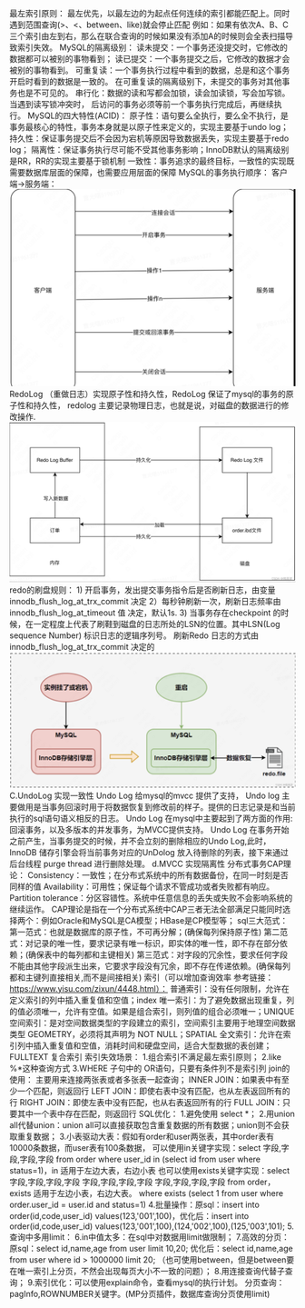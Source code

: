 最左索引原则：
    最左优先，以最左边的为起点任何连续的索引都能匹配上。同时遇到范围查询(>、<、between、like)就会停止匹配
    例如：如果有依次A、B、C三个索引由左到右，那么在联合查询的时候如果没有添加A的时候则会全表扫描导致索引失效。
MySQL的隔离级别：
    读未提交：一个事务还没提交时，它修改的数据都可以被别的事物看到；
    读已提交：一个事务提交之后，它修改的数据才会被别的事物看到。
    可重复读：一个事务执行过程中看到的数据，总是和这个事务开启时看到的数据是一致的。
            在可重复读的隔离级别下，未提交的事务对其他事务也是不可见的。
    串行化：数据的读和写都会加锁，读会加读锁，写会加写锁。当遇到读写锁冲突时，
          后访问的事务必须等前一个事务执行完成后，再继续执行。
MySQL的四大特性(ACID)：
    原子性：语句要么全执行，要么全不执行，是事务最核心的特性，事务本身就是以原子性来定义的，实现主要基于undo log；
    持久性：保证事务提交后不会因为宕机等原因导致数据丢失，实现主要基于redo log；
    隔离性：保证事务执行尽可能不受其他事务影响；InnoDB默认的隔离级别是RR，RR的实现主要基于锁机制
    一致性：事务追求的最终目标，一致性的实现既需要数据库层面的保障，也需要应用层面的保障
MySQL的事务执行顺序：
    客户端->服务端：
        ![img.png](img.png)
    RedoLog （重做日志）实现原子性和持久性，RedoLog 保证了mysql的事务的原子性和持久性，
    redolog 主要记录物理日志，也就是说，对磁盘的数据进行的修改操作.
        ![img_1.png](img_1.png)
    redo的刷盘规则：
        1) 开启事务，发出提交事务指令后是否刷新日志，由变量 innodb_flush_log_at_trx_commit 决定
        2）每秒钟刷新一次，刷新日志频率由 innodb_flush_log_at_timeout 值 决定，默认1s.
        3) 当事务存在checkpoint 的时候，在一定程度上代表了刷鞋到磁盘的日志所处的LSN的位置。其中LSN(Log sequence Number) 标识日志的逻辑序列号。
           刷新Redo 日志的方式由innodb_flush_log_at_trx_commit 决定的
           ![img_2.png](img_2.png)
    C.UndoLog 实现一致性
    Undo Log 给mysql的mvcc 提供了支持， Undo log 主要做用是当事务回滚时用于将数据恢复到修改前的样子。提供的日志记录是和当前执行的sql语句语义相反的日志。
    Undo Log 在mysql中主要起到了两方面的作用: 回滚事务，以及多版本的并发事务，为MVCC提供支持。
    Undo Log 在事务开始之前产生，当事务提交的时候，并不会立刻的删除相应的Undo Log,此时，InnoDB 储存引擎会将当前事务对应的UnDolog 放入待删除的列表，接下来通过后台线程 purge thread 进行删除处理。
    d.MVCC 实现隔离性
分布式事务CAP理论：
    Consistency：一致性；在分布式系统中的所有数据备份，在同一时刻是否同样的值
    Availability：可用性；保证每个请求不管成功或者失败都有响应。
    Partition tolerance：分区容错性。系统中任意信息的丢失或失败不会影响系统的继续运作。
    CAP理论是指在一个分布式系统中CAP三者无法全部满足只能同时选择两个：例如Oracle和MySQL是CA模型；HBase是CP模型等；
sql三大范式：
    第一范式：也就是数据库的原子性，不可再分解；(确保每列保持原子性)
    第二范式：对记录的唯一性，要求记录有唯一标识，即实体的唯一性，即不存在部分依赖；(确保表中的每列都和主键相关)
    第三范式：对字段的冗余性，要求任何字段不能由其他字段派生出来，它要求字段没有冗余，即不存在传递依赖。(确保每列都和主键列直接相关,而不是间接相关)
索引（可以增加查询效率 参考链接：https://www.yisu.com/zixun/4448.html）：
    普通索引：没有任何限制，允许在定义索引的列中插入重复值和空值；index
    唯一索引：为了避免数据出现重复，列的值必须唯一，允许有空值。如果是组合索引，则列值的组合必须唯一；UNIQUE
    空间索引：是对空间数据类型的字段建立的索引，空间索引主要用于地理空间数据类型 GEOMETRY，必须将其声明为 NOT NULL；SPATIAL
    全文索引：允许在索引列中插入重复值和空值，消耗时间和硬盘空间，适合大型数据的表创建；FULLTEXT
    复合索引
索引失效场景：
    1.组合索引不满足最左索引原则；
    2.like %*这种查询方式
    3.WHERE 子句中的 OR语句，只要有条件列不是索引列
join的使用：
    主要用来连接两张表或者多张表一起查询；
    INNER JOIN：如果表中有至少一个匹配，则返回行
    LEFT JOIN：即使右表中没有匹配，也从左表返回所有的行
    RIGHT JOIN：即使左表中没有匹配，也从右表返回所有的行
    FULL JOIN：只要其中一个表中存在匹配，则返回行
SQL优化：
    1.避免使用 select *；
    2.用union all代替union：union all可以直接获取包含重复数据的所有数据；union则不会获取重复数据；
    3.小表驱动大表：假如有order和user两张表，其中order表有10000条数据，而user表有100条数据，
    可以使用in关键字实现：select 字段,字段,字段,字段 from order where user_id in (select id from user where status=1)，in 适用于左边大表，右边小表
    也可以使用exists关键字实现：select  字段,字段,字段,字段 字段,字段,字段,字段 字段,字段,字段,字段 from order，exists 适用于左边小表，右边大表。
    where exists
    (select 1 from user where order.user_id = user.id and status=1)
    4.批量操作：原sql：insert into order(id,code,user_id)  values(123,'001',100)，优化后：insert into order(id,code,user_id)  values(123,'001',100),(124,'002',100),(125,'003',101);
    5.查询中多用limit：
    6.in中值太多：在sql中对数据用limit做限制；
    7.高效的分页：原sql：select id,name,age  from user limit 10,20; 优化后：select id,name,age  from user where id > 1000000 limit 20;
    （也可使用between，但是between要在唯一索引上分页，不然会出现每页大小不一致的问题）；
    8.用连接查询代替子查询；
    9.索引优化：可以使用explain命令，查看mysql的执行计划。
分页查询：pagInfo,ROWNUMBER关键字。(MP分页插件，数据库查询分页使用limit)
